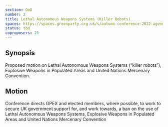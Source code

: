 ```yaml
---
section: OoO
number: 2
title: Lethal Autonomous Weapons Systems (Killer Robots)
spaces: https://spaces.greenparty.org.uk/s/autumn-conference-2022-agenda-forum/?contentId=101872
status: tbd
coproposers: 25
---
```

## Synopsis
Proposed motion on Lethal Autonomous Weapons Systems (“killer robots”), Explosive Weapons in Populated Areas and United Nations Mercenary Convention.

## Motion
Conference directs GPEX and elected members, where possible, to work to secure UK government support for, and work towards, a ban on the use of Lethal Autonomous Weapons Systems, Explosive Weapons in Populated Areas and United Nations Mercenary Convention
